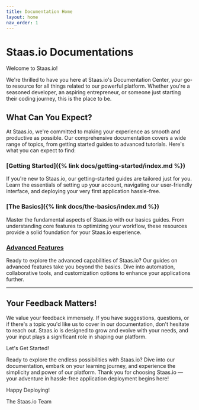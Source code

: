 ```yaml
---
title: Documentation Home
layout: home
nav_order: 1
---
```


# Staas.io Documentations

Welcome to Staas.io!

We're thrilled to have you here at Staas.io's Documentation Center, your go-to resource for all things related to our powerful platform. Whether you're a seasoned developer, an aspiring entrepreneur, or someone just starting their coding journey, this is the place to be.

## What Can You Expect?

At Staas.io, we're committed to making your experience as smooth and productive as possible. Our comprehensive documentation covers a wide range of topics, from getting started guides to advanced tutorials. Here's what you can expect to find:

### [Getting Started]({% link docs/getting-started/index.md %})
If you're new to Staas.io, our getting-started guides are tailored just for you. Learn the essentials of setting up your account, navigating our user-friendly interface, and deploying your very first application hassle-free.

### [The Basics]({% link docs/the-basics/index.md %})
Master the fundamental aspects of Staas.io with our basics guides. From understanding core features to optimizing your workflow, these resources provide a solid foundation for your Staas.io experience.

### [Advanced Features]()
Ready to explore the advanced capabilities of Staas.io? Our guides on advanced features take you beyond the basics. Dive into automation, collaborative tools, and customization options to enhance your applications further.


---
## Your Feedback Matters!

We value your feedback immensely. If you have suggestions, questions, or if there's a topic you'd like us to cover in our documentation, don't hesitate to reach out. Staas.io is designed to grow and evolve with your needs, and your input plays a significant role in shaping our platform.

Let's Get Started!

Ready to explore the endless possibilities with Staas.io? Dive into our documentation, embark on your learning journey, and experience the simplicity and power of our platform. Thank you for choosing Staas.io — your adventure in hassle-free application deployment begins here!

Happy Deploying!

The Staas.io Team

